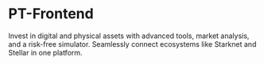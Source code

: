 # PT-Frontend
Invest in digital and physical assets with advanced tools, market analysis, and a risk-free simulator. Seamlessly connect ecosystems like Starknet and Stellar in one platform.
